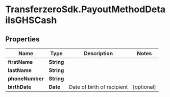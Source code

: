 # TransferzeroSdk.PayoutMethodDetailsGHSCash

## Properties

Name | Type | Description | Notes
------------ | ------------- | ------------- | -------------
**firstName** | **String** |  | 
**lastName** | **String** |  | 
**phoneNumber** | **String** |  | 
**birthDate** | **Date** | Date of birth of recipient | [optional] 



